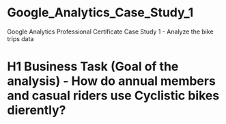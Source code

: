# Google_Analytics_Case_Study_1
Google Analytics Professional Certificate Case Study 1 - Analyze the bike trips data

# H1 Business Task (Goal of the analysis) - How do annual members and casual riders use Cyclistic bikes dierently?


